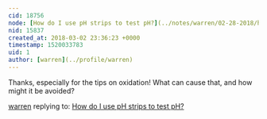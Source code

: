 ```yaml
---
cid: 18756
node: [How do I use pH strips to test pH?](../notes/warren/02-28-2018/how-do-i-use-ph-strips-to-test-ph)
nid: 15837
created_at: 2018-03-02 23:36:23 +0000
timestamp: 1520033783
uid: 1
author: [warren](../profile/warren)
---
```


Thanks, especially for the tips on oxidation! What can cause that, and how might it be avoided?

[warren](../profile/warren) replying to: [How do I use pH strips to test pH?](../notes/warren/02-28-2018/how-do-i-use-ph-strips-to-test-ph)

